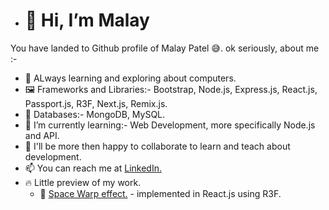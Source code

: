 - <h1>👋 Hi, I’m Malay</h1>

You have landed to Github profile of Malay Patel 😅. ok seriously, about me :-
- 👀 ALways learning and exploring about computers.
- 🖼 Frameworks and Libraries:- Bootstrap, Node.js, Express.js, React.js, Passport.js, R3F, Next.js, Remix.js.
- 💽 Databases:- MongoDB, MySQL.
- 🌱 I’m currently learning:- Web Development, more specifically Node.js and API.
- 💞️ I'll be more then happy to collaborate to learn and teach about development.
- 📫 You can reach me at <a href="https://www.linkedin.com/in/malay-patel-8504601a2/?lipi=urn%3Ali%3Apage%3Ad_flagship3_feed%3BYhKjFpv0ShmuXwZzTNLIEg%3D%3D" >LinkedIn.</a>
- 🔥 Little preview of my work. 
  - 🌌 <a href="https://codesandbox.io/s/space-warp-80b7yt">Space Warp effect.</a> - implemented in React.js using R3F.
<!---
malay44/malay44 is a ✨ special ✨ repository because its `README.md` (this file) appears on your GitHub profile.
You can click the Preview link to take a look at your changes.
--->
